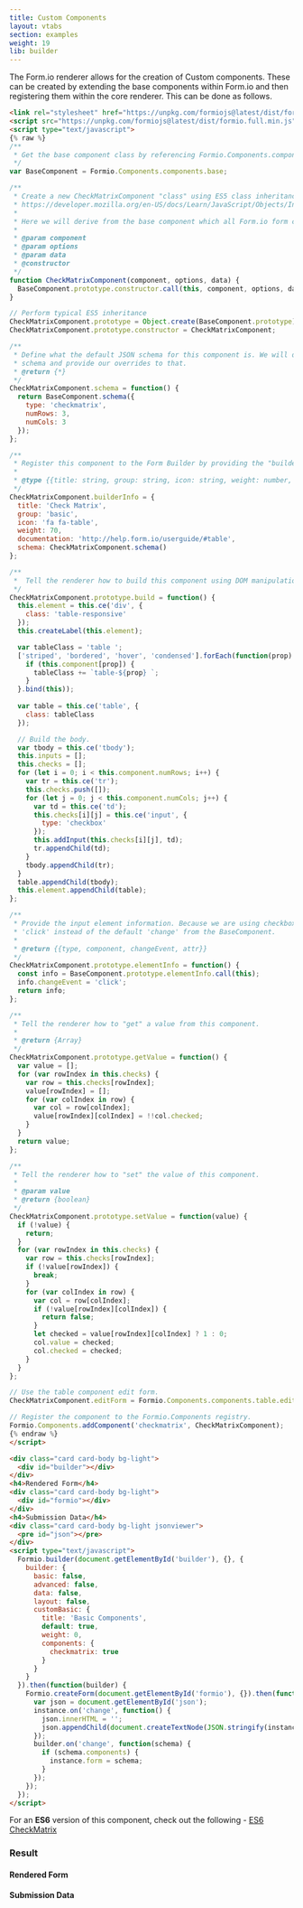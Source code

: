 ```yaml
---
title: Custom Components
layout: vtabs
section: examples
weight: 19
lib: builder
---
```

The Form.io renderer allows for the creation of Custom components. These can be created by extending the base components within Form.io and then registering them within the core renderer. This can be done as follows.

```html
<link rel="stylesheet" href="https://unpkg.com/formiojs@latest/dist/formio.full.min.css">
<script src="https://unpkg.com/formiojs@latest/dist/formio.full.min.js"></script>
<script type="text/javascript">
{% raw %}
/**
 * Get the base component class by referencing Formio.Components.components map.
 */
var BaseComponent = Formio.Components.components.base;

/**
 * Create a new CheckMatrixComponent "class" using ES5 class inheritance notation. 
 * https://developer.mozilla.org/en-US/docs/Learn/JavaScript/Objects/Inheritance
 * 
 * Here we will derive from the base component which all Form.io form components derive from.
 *
 * @param component
 * @param options
 * @param data
 * @constructor
 */
function CheckMatrixComponent(component, options, data) {
  BaseComponent.prototype.constructor.call(this, component, options, data);
}

// Perform typical ES5 inheritance
CheckMatrixComponent.prototype = Object.create(BaseComponent.prototype);
CheckMatrixComponent.prototype.constructor = CheckMatrixComponent;

/**
 * Define what the default JSON schema for this component is. We will derive from the BaseComponent
 * schema and provide our overrides to that.
 * @return {*}
 */
CheckMatrixComponent.schema = function() {
  return BaseComponent.schema({
    type: 'checkmatrix',
    numRows: 3,
    numCols: 3
  });
};

/**
 * Register this component to the Form Builder by providing the "builderInfo" object.
 * 
 * @type {{title: string, group: string, icon: string, weight: number, documentation: string, schema: *}}
 */
CheckMatrixComponent.builderInfo = {
  title: 'Check Matrix',
  group: 'basic',
  icon: 'fa fa-table',
  weight: 70,
  documentation: 'http://help.form.io/userguide/#table',
  schema: CheckMatrixComponent.schema()
};

/**
 *  Tell the renderer how to build this component using DOM manipulation. 
 */
CheckMatrixComponent.prototype.build = function() {
  this.element = this.ce('div', {
    class: 'table-responsive'
  });
  this.createLabel(this.element);

  var tableClass = 'table ';
  ['striped', 'bordered', 'hover', 'condensed'].forEach(function(prop) {
    if (this.component[prop]) {
      tableClass += `table-${prop} `;
    }
  }.bind(this));
  
  var table = this.ce('table', {
    class: tableClass
  });

  // Build the body.
  var tbody = this.ce('tbody');
  this.inputs = [];
  this.checks = [];
  for (let i = 0; i < this.component.numRows; i++) {
    var tr = this.ce('tr');
    this.checks.push([]);
    for (let j = 0; j < this.component.numCols; j++) {
      var td = this.ce('td');
      this.checks[i][j] = this.ce('input', {
        type: 'checkbox'
      });
      this.addInput(this.checks[i][j], td);
      tr.appendChild(td);
    }
    tbody.appendChild(tr);
  }
  table.appendChild(tbody);
  this.element.appendChild(table);
};

/**
 * Provide the input element information. Because we are using checkboxes, the change event needs to be 
 * 'click' instead of the default 'change' from the BaseComponent.
 * 
 * @return {{type, component, changeEvent, attr}}
 */
CheckMatrixComponent.prototype.elementInfo = function() {
  const info = BaseComponent.prototype.elementInfo.call(this);
  info.changeEvent = 'click';
  return info;
};

/**
 * Tell the renderer how to "get" a value from this component.
 * 
 * @return {Array}
 */
CheckMatrixComponent.prototype.getValue = function() {
  var value = [];
  for (var rowIndex in this.checks) {
    var row = this.checks[rowIndex];
    value[rowIndex] = [];
    for (var colIndex in row) {
      var col = row[colIndex];
      value[rowIndex][colIndex] = !!col.checked;
    }
  }
  return value;
};

/**
 * Tell the renderer how to "set" the value of this component.
 * 
 * @param value
 * @return {boolean}
 */
CheckMatrixComponent.prototype.setValue = function(value) {
  if (!value) {
    return;
  }
  for (var rowIndex in this.checks) {
    var row = this.checks[rowIndex];
    if (!value[rowIndex]) {
      break;
    }
    for (var colIndex in row) {
      var col = row[colIndex];
      if (!value[rowIndex][colIndex]) {
        return false;
      }
      let checked = value[rowIndex][colIndex] ? 1 : 0;
      col.value = checked;
      col.checked = checked;
    }
  }
};

// Use the table component edit form.
CheckMatrixComponent.editForm = Formio.Components.components.table.editForm;

// Register the component to the Formio.Components registry.
Formio.Components.addComponent('checkmatrix', CheckMatrixComponent);
{% endraw %}
</script>
```

```html
<div class="card card-body bg-light">
  <div id="builder"></div>
</div>
<h4>Rendered Form</h4>
<div class="card card-body bg-light">
  <div id="formio"></div>
</div>
<h4>Submission Data</h4>
<div class="card card-body bg-light jsonviewer">
  <pre id="json"></pre>
</div>
<script type="text/javascript">
  Formio.builder(document.getElementById('builder'), {}, {
    builder: {
      basic: false,
      advanced: false,
      data: false,
      layout: false,
      customBasic: {
        title: 'Basic Components',
        default: true,
        weight: 0,
        components: {
          checkmatrix: true
        }
      }
    }
  }).then(function(builder) {
    Formio.createForm(document.getElementById('formio'), {}).then(function(instance) {
      var json = document.getElementById('json');
      instance.on('change', function() {
        json.innerHTML = '';
        json.appendChild(document.createTextNode(JSON.stringify(instance.submission, null, 4)));
      });
      builder.on('change', function(schema) {
        if (schema.components) {
          instance.form = schema;
        }
      });
    });
  });
</script>
```

<div class="alert alert-info">
<p>For an <strong>ES6</strong> version of this component, check out the following - <a href="https://github.com/formio/angular-demo/blob/master/src/app/components/CheckMatrix.js">ES6 CheckMatrix</a></p>
</div>

<h3>Result</h3>
<script type="text/javascript">
var BaseComponent = Formio.Components.components.base;

function CheckMatrixComponent(component, options, data) {
  BaseComponent.prototype.constructor.call(this, component, options, data);
}

CheckMatrixComponent.prototype = Object.create(BaseComponent.prototype);
CheckMatrixComponent.prototype.constructor = CheckMatrixComponent;

CheckMatrixComponent.schema = function() {
  return BaseComponent.schema({
    type: 'checkmatrix',
    input: true,
    persistent: true
  });
};

CheckMatrixComponent.builderInfo = {
  title: 'Check Matrix',
  group: 'basic',
  icon: 'fa fa-table',
  weight: 70,
  documentation: 'http://help.form.io/userguide/#table',
  schema: CheckMatrixComponent.schema()
};

CheckMatrixComponent.prototype.build = function() {
  this.element = this.ce('div', {
    class: 'table-responsive'
  });
  this.createLabel(this.element);

  var tableClass = 'table ';
  ['striped', 'bordered', 'hover', 'condensed'].forEach(function(prop) {
    if (this.component[prop]) {
      tableClass += `table-${prop} `;
    }
  }.bind(this));
  
  var table = this.ce('table', {
    class: tableClass
  });

  // Build the body.
  var tbody = this.ce('tbody');
  this.inputs = [];
  this.checks = [];
  for (let i = 0; i < this.component.numRows; i++) {
    var tr = this.ce('tr');
    this.checks.push([]);
    for (let j = 0; j < this.component.numCols; j++) {
      var td = this.ce('td');
      this.checks[i][j] = this.ce('input', {
        type: 'checkbox'
      });
      this.addInput(this.checks[i][j], td);
      tr.appendChild(td);
    }
    tbody.appendChild(tr);
  }
  table.appendChild(tbody);
  this.element.appendChild(table);
};

CheckMatrixComponent.prototype.elementInfo = function() {
  const info = BaseComponent.prototype.elementInfo.call(this);
  info.changeEvent = 'click';
  return info;
};

CheckMatrixComponent.prototype.getValue = function() {
  var value = [];
  for (var rowIndex in this.checks) {
    var row = this.checks[rowIndex];
    value[rowIndex] = [];
    for (var colIndex in row) {
      var col = row[colIndex];
      value[rowIndex][colIndex] = !!col.checked;
    }
  }
  return value;
};

CheckMatrixComponent.prototype.setValue = function(value) {
  if (!value) {
    return;
  }
  for (var rowIndex in this.checks) {
    var row = this.checks[rowIndex];
    if (!value[rowIndex]) {
      break;
    }
    for (var colIndex in row) {
      var col = row[colIndex];
      if (!value[rowIndex][colIndex]) {
        return false;
      }
      let checked = value[rowIndex][colIndex] ? 1 : 0;
      col.value = checked;
      col.checked = checked;
    }
  }
};

// Use the table component edit form.
CheckMatrixComponent.editForm = Formio.Components.components.table.editForm;
Formio.Components.addComponent('checkmatrix', CheckMatrixComponent);
</script>
<div class="card card-body bg-light">
<div id="builder"></div>
<script type="text/javascript">
Formio.builder(document.getElementById('builder'), {}, {
  builder: {
    basic: false,
    advanced: false,
    data: false,
    layout: false,
    customBasic: {
      title: 'Basic Components',
      default: true,
      weight: 0,
      components: {
        checkmatrix: true
      }
    }
  }
}).then(function(builder) {
  Formio.createForm(document.getElementById('formio'), {}).then(function(instance) {
    var json = document.getElementById('json');
    instance.on('change', function() {
      json.innerHTML = '';
      json.appendChild(document.createTextNode(JSON.stringify(instance.submission, null, 4)));
    });
    builder.on('change', function(schema) {
      if (schema.components) {
        instance.form = schema;
      }
    });
  });
});
</script>
</div>
<h4>Rendered Form</h4>
<div class="card card-body bg-light">
  <div id="formio"></div>
</div>
<h4>Submission Data</h4>
<div class="card card-body bg-light jsonviewer">
  <pre id="json"></pre>
</div>
